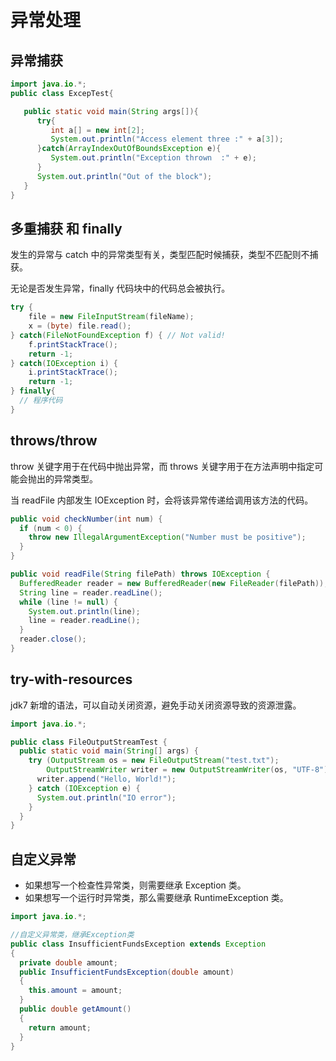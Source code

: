 # 异常处理

## 异常捕获

```java
import java.io.*;
public class ExcepTest{

   public static void main(String args[]){
      try{
         int a[] = new int[2];
         System.out.println("Access element three :" + a[3]);
      }catch(ArrayIndexOutOfBoundsException e){
         System.out.println("Exception thrown  :" + e);
      }
      System.out.println("Out of the block");
   }
}
```

## 多重捕获 和 finally

发生的异常与 catch 中的异常类型有关，类型匹配时候捕获，类型不匹配则不捕获。

无论是否发生异常，finally 代码块中的代码总会被执行。

```java
try {
    file = new FileInputStream(fileName);
    x = (byte) file.read();
} catch(FileNotFoundException f) { // Not valid!
    f.printStackTrace();
    return -1;
} catch(IOException i) {
    i.printStackTrace();
    return -1;
} finally{
  // 程序代码
}

```

## throws/throw

throw 关键字用于在代码中抛出异常，而 throws 关键字用于在方法声明中指定可能会抛出的异常类型。

当 readFile 内部发生 IOException 时，会将该异常传递给调用该方法的代码。

```java
public void checkNumber(int num) {
  if (num < 0) {
    throw new IllegalArgumentException("Number must be positive");
  }
}

public void readFile(String filePath) throws IOException {
  BufferedReader reader = new BufferedReader(new FileReader(filePath));
  String line = reader.readLine();
  while (line != null) {
    System.out.println(line);
    line = reader.readLine();
  }
  reader.close();
}
```

## try-with-resources

jdk7 新增的语法，可以自动关闭资源，避免手动关闭资源导致的资源泄露。

```java
import java.io.*;

public class FileOutputStreamTest {
  public static void main(String[] args) {
    try (OutputStream os = new FileOutputStream("test.txt");
        OutputStreamWriter writer = new OutputStreamWriter(os, "UTF-8");) {
      writer.append("Hello, World!");
    } catch (IOException e) {
      System.out.println("IO error");
    }
  }
}
```

## 自定义异常

- 如果想写一个检查性异常类，则需要继承 Exception 类。
- 如果想写一个运行时异常类，那么需要继承 RuntimeException 类。

```java
import java.io.*;

//自定义异常类，继承Exception类
public class InsufficientFundsException extends Exception
{
  private double amount;
  public InsufficientFundsException(double amount)
  {
    this.amount = amount;
  }
  public double getAmount()
  {
    return amount;
  }
}
```
